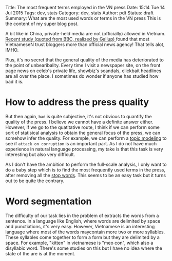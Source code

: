 Title: The most frequent terms employed in the VN press
Date: 15:14 Tue 14 Jul 2015
Tags: dev, stats
Category: dev, stats
Author: pdt
Status: draft
Summary: What are the most used words or terms in the VN press
This is the content of my super blog post.

A bit like in China, private-held media are not (officially) allowed in Vietnam.
[Recent study (quoted from BBC, realized by Gallup) ](http://www.bbg.gov/blog/2015/05/26/media-use-in-vietnam/)
found that most VietnameseN trust bloggers more than official news agency! That tells alot, IMHO.

Plus, <!-- at least according to my own experience and the people I know -->
 it's no secret that the  general
 quality of the media has deteriorated to the point of unbearibality. Every time I visit
 a newspaper site, on the front page news on celeb's private life, showbiz's scandals,
 clickbait headlines are all over the place. I sometimes do wonder if anyone has studied how bad
 it is.

# How to address the press quality
But then again, `bad` is quite subjective, it's not obvious to quantify the quality of the press. I believe
we cannot have a definite answer either. However, if we go to the quatitative route, I think if we can
perform some sort of statisical analysis to obtain the general focus of the press, we can somehow infer the quality.
For example, we can perform a [topic modeling](https://en.wikipedia.org/wiki/Topic_model) to see if
`attack on corruption` is an important part. As I do not have much experience in natural language processing,
my take is that this task is very interesting but also very difficult. 

As I don't have the ambition to perform the full-scale analysis, I only want to do a baby step which is to find the
most frequently used terms in the press, after removing all the [stop words](https://en.wikipedia.org/wiki/Stop_words).
This seems to be an easy task but it turns out to be quite the contrary.

# Word segmentation
The difficulty of our task lies in the problem of extracts the words from a sentence. In a language like English,
where  words are delimited by space and punctiations, it's very easy. However, Vietnamese is an interesting language
where most of the words maycontain more two or more syllables. These syllables come together to form a form but they
are delimited by a space. For example, "kitten" in vietnamese is "meo con", which also a disyllabic word. There's
some studies on this but I have no idea where the state of the are is at the moment. 



